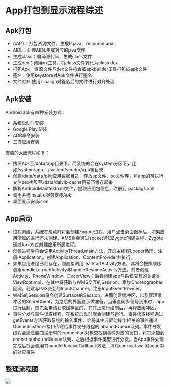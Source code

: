 # App打包到显示流程综述
## Apk打包
* AAPT：打包资源文件，生成R.java、resource.arsc
* AIDL：处理AIDL生成对应的java文件
* 生成class：编译源代码，生成class文件
* 生成dex：调用dx工具，将class文件转化为class.dex
* 打包Apk：资源文件与dex文件将会被apkbuilder工具打包成apk文件
* 签名：使用keystore对Apk文件进行签名
* 文件对齐:使用zipalign对签名后的文件进行对齐处理

## Apk安装
Android apk有四种安装方式：
* 系统启动时安装
* Google Play安装
* ADB命令安装
* 三方应用安装

安装的大致流程如下：
* 拷贝Apk至/data/app目录下，而系统的会在system分区下，比如/system/app、/system/vendor/app等目录
* 创建/data/data/pkg应用数据目录，存放sp文件、so文件等，将app的可执行文件dex拷贝至/data/dalvik-cache目录下缓存起来
* 解析AndroidMainfest.xml文件，提取应用包信息，注册到 packags.xml
* 调用系统installd服务安装Apk
* 桌面显示安装icon

## App启动
* 进程创建，系统在启动时将会创建Zygote进程，用户点击桌面图标后，如果应用所属的进行还未创建，AMS将会通过socket通知Zygote创建进程，Zygote通过fork方式创建应用所属进程。
* 创建进程后将会调用ActivityThread.main方法，开启主线程Looper循环，注册IApplication，创建Application、ContentProvider并执行。
* 如果应用进程已经存在，则直接调用realStartActivity方法，其将会按照顺序调用handleLaunchActivity与handleResumeActivity方法。前者创建Activity、PhoneWindow、DecorView；后者创建app与系统交互的关键类ViewRootImpl，在其中将获取与WMS交互的Session，添加Choreographer回调，创建与IMS交互的InputChannel，注册InputEventRevicer。
* WMS的Session将会创建Surface的Session，进而创建缓冲区，以及管理缓冲区的ShareClient，为之后的界面显示做准备。当垂直同步信号到来时，app进行绘制，首先会申请获取缓存区的，在其上进行绘制后，再释放缓冲区。
* 事件分发与事件读取线程，在系统启动时就会创建与运行。事件读取线程通过getEvents方法获取系统的输入事件，会将其中非驱动操作相关的事件通过QueuedListener接口传递给事件发分线程的InboundQueue队列。事件分发线程会通过窗口注册时的connection对象查找到事件对应的窗口，将其添加到connet.outboundQueue队列，之后根据事件类型进行分发。当App事件处理完成后将会调用其handleReceiveCallback方法，清除connect.waitQueue中的对应事件。

## 整理流程图
<img src="https://github.com/Idtk/AndroidNote/tree/master/android/img/App从打包到显示流程">
